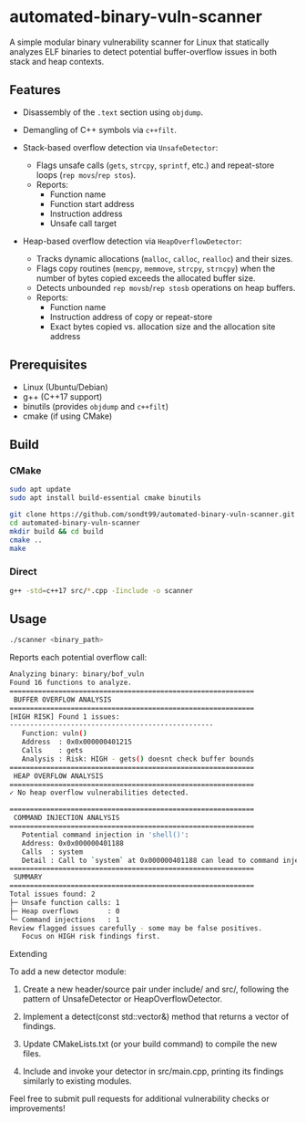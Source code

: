 # automated-binary-vuln-scanner

A simple modular binary vulnerability scanner for Linux that statically analyzes ELF binaries to detect potential buffer-overflow issues in both stack and heap contexts.

## Features
- Disassembly of the `.text` section using `objdump`.
- Demangling of C++ symbols via `c++filt`.

- Stack-based overflow detection via `UnsafeDetector`:
  - Flags unsafe calls (`gets`, `strcpy`, `sprintf`, etc.) and repeat-store loops (`rep movs`/`rep stos`).
  - Reports:
    - Function name
    - Function start address
    - Instruction address
    - Unsafe call target

- Heap-based overflow detection via `HeapOverflowDetector`:
    - Tracks dynamic allocations (`malloc`, `calloc`, `realloc`) and their sizes.
    - Flags copy routines (`memcpy`, `memmove`, `strcpy`, `strncpy`) when the number of bytes copied exceeds the allocated buffer size.
    - Detects unbounded `rep movsb`/`rep stosb` operations on heap buffers.
    - Reports:
      - Function name
      - Instruction address of copy or repeat-store
      - Exact bytes copied vs. allocation size and the allocation site address

## Prerequisites
- Linux (Ubuntu/Debian)
- g++ (C++17 support)
- binutils (provides `objdump` and `c++filt`)
- cmake (if using CMake)

## Build

### CMake
```bash
sudo apt update
sudo apt install build-essential cmake binutils

git clone https://github.com/sondt99/automated-binary-vuln-scanner.git
cd automated-binary-vuln-scanner
mkdir build && cd build
cmake ..
make
```
### Direct
```bash
g++ -std=c++17 src/*.cpp -Iinclude -o scanner
```
## Usage
```bash
./scanner <binary_path>
```
Reports each potential overflow call:
```bash
Analyzing binary: binary/bof_vuln
Found 16 functions to analyze.
============================================================
 BUFFER OVERFLOW ANALYSIS
============================================================
[HIGH RISK] Found 1 issues:
--------------------------------------------------
   Function: vuln()
   Address  : 0x0x000000401215
   Calls    : gets
   Analysis : Risk: HIGH - gets() doesnt check buffer bounds
============================================================ 
 HEAP OVERFLOW ANALYSIS
============================================================ 
✓ No heap overflow vulnerabilities detected.

============================================================
 COMMAND INJECTION ANALYSIS
============================================================
   Potential command injection in 'shell()':
   Address: 0x0x000000401188
   Calls  : system
   Detail : Call to `system` at 0x000000401188 can lead to command injection risks.
============================================================
 SUMMARY
============================================================
Total issues found: 2
├─ Unsafe function calls: 1
├─ Heap overflows       : 0
└─ Command injections   : 1
Review flagged issues carefully - some may be false positives.
   Focus on HIGH risk findings first.
```

Extending

To add a new detector module:

1. Create a new header/source pair under include/ and src/, following the pattern of UnsafeDetector or HeapOverflowDetector.

2. Implement a detect(const std::vector<Function>&) method that returns a vector of findings.

3. Update CMakeLists.txt (or your build command) to compile the new files.

4. Include and invoke your detector in src/main.cpp, printing its findings similarly to existing modules.

Feel free to submit pull requests for additional vulnerability checks or improvements!
